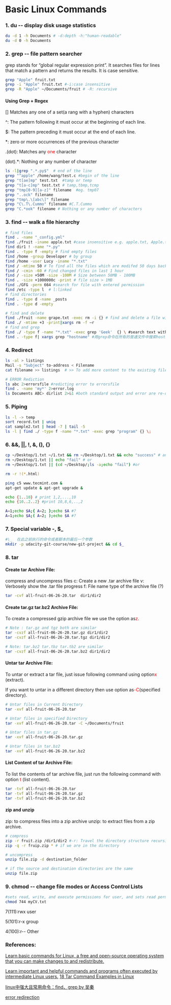# Basic Linux Commands


### 1. du -- display disk usage statistics


```bash
du -d 1 -h Documents # -d:depth -h:"human-readable"
du -d 0 -h Documents
```

### 2. grep -- file pattern searcher

grep stands for “global regular expression print”. It searches files for lines that match a pattern and returns the results. It is case sensitive.

```bash
grep "Apple" fruit.txt
grep -i "Apple" fruit.txt #-i:case insensitive
grep -R "Apple" ~/Documents/fruit # -R: recursive

```

<!--more-->

#### Using Grep \+ Regex

[] Matches any one of a set(a rang with a hyphen) characters

^: The pattern following it must occur at the beginning of each line.

$: The pattern preceding it must occur at the end of each line.

\*: zero or more occurrences of the previous character

.(dot): Matches any <font color=red>one</font> character

(dot).\*: Nothing or any number of character

```bash
ls -l|grep ".*.py$"  # end of the line
grep "^apple" /home/wang/test.c #begin of the line
grep "t[ae]mp" test.txt  #tamp or temp
grep "t[a-c]mp" test.txt # tamp,tbmp,tcmp
grep "tmp[0-9][a-z]" filename  #eg. tmp07
grep "..ock" filename
grep "tmp\.\[abc\]" filename
grep "C\.T\.Cummo" filename #C.T.Cummo
grep "C.*ook" filename # Nothing or any number of characters
```
### 3. find -- walk a file hierarchy


```bash
# find files
find . -name "_config.yml"  
find ./fruit -iname apple.txt #case insensitive e.g. apple.txt, Apple.txt
find dir1 ! -name "*.py"
find . -type f -empty # find empty files
find /home -group Developer # by group
find /home -user Lucy -iname "*.txt"
find / -mtime 50 # To find all the files which are modifed 50 days back
find / -cmin -60 # Find changed files in last 1 hour
find / -size +50M -size -100M # Size between 50MB - 100MB
find . -size +1000000c -print # file size > 1MB
find ./GFG -perm 664 #search for file with entered permission
find /etc -type l  # l:linked 
# find directories
find . -type d -name _posts
find . -type d -empty 

# find and delete
find ./fruit -name grape.txt -exec rm -i {} # find and delete a file with confirmation
find ./ -mtime +3 -print|xargs rm -f –r 
# find and grep
find ./ -type f -name "*.txt" -exec grep 'Geek'  {} \ #search text within multiple files
find . -type f| xargs grep "hostname" #用grep命令在所有的普通文件中搜索hostname这个词
```

### 4. Redirect

```bash
ls -al > listings
Mail -s "Subject" to-address < Filename
cat filename >> listings  # >> To add more content to the existing file

# ERROR Rediction
ls abc 2>errorsfile #redicting error to errorsfile
find . -name 'my*' 2>error.log
ls Documents ABC> dirlist 2>&1 #both standard output and error are re-directed to dirlis
```

### 5. Piping

```bash
ls -l -> temp
sort record.txt | uniq 
cat sample2.txt | head -7 | tail -5
ls -l | find ./ -type f -name "*.txt" -exec grep "program" {} \;
```

### 6. &&, ||, !, &, (), {}

```bash
cp ~/Desktop/1.txt ~/1.txt && rm ~/Desktop/1.txt && echo "success" # and
rm ~/Desktop/1.txt || echo "fail" # or
rm ~/Desktop/1.txt || (cd ~/Desktop/;ls -a;echo "fail") #or

rm -r !(*.html)

ping ­c5 www.tecmint.com &
apt-get update & apt-get upgrade &

echo {1..10} # print 1,2,...,10
echo {10..2..2} #print 10,8,6,..,2

A=1;echo $A;{ A=2; };echo $A #?
A=1;echo $A;( A=2; );echo $A #?
```


### 7. Special variable -, $\_ 

```bash
#\_  在此之前执行的命令或者脚本的最后一个参数
mkdir -p udacity-git-course/new-git-project && cd $_

```

### 8. tar

#### Create tar Archive File:

compress and uncompress files
c: Create a new .tar archive file
v: Verbosely show the .tar file progress
f: File name type of the archive file (?)

```bash
tar -cvf all-fruit-06-26-20.tar  dir1/dir2
```
#### Create tar.gz tar.bz2 Archive File:

To create a compressed gzip archive file we use the option as<font color=red>z</font>.  


```bash
# Note : tar.gz and tgz both are similar
tar -cvzf all-fruit-06-26-20.tar.gz dir1/dir2
tar -cvzf all-fruit-06-26-20.tar.tgz dir1/dir2

# Note: tar.bz2 tar.tbz tar.tb2 are similar
tar -cvzf all-fruit-06-26-20.tar.bz2 dir1/dir2
```
#### Untar tar Archive File:

To untar or extract a tar file, just issue following command using option<font color=red>x</font> (extract).

If you want to untar in a different directory then use option as<font color=red>-C</font>(specified directory).

```bash
# Untar files in Current Directory
tar -xvf all-fruit-06-26-20.tar

# Untar files in specified Directory
tar -xvf all-fruit-06-26-20.tar -C ~/Documents/fruit

# Untar files in tar.gz
tar -xvf all-fruit-06-26-20.tar.gz

# Untar files in tar.bz2
tar -xvf all-fruit-06-26-20.tar.bz2
```

#### List Content of tar Archive File:

To list the contents of tar archive file, just run the following command with option <font color=red>t</font> (list content). 

```bash
tar -tvf all-fruit-06-26-20.tar
tar -tvf all-fruit-06-26-20.tar.gz
tar -tvf all-fruit-06-26-20.tar.bz2
```

#### zip and unzip
zip: to compress files into a zip archive
unzip: to extract files from a zip archive.

```bash
# compress
zip -r fruit.zip /dir1/dir2 #-r: Travel the directory structure recursively
zip -q -r fruip.zip * # if we are in the directory

# uncompress
unzip file.zip -d destination_folder

# if the source and destination directories are the same
unzip file.zip
```

### 9. chmod -- change file modes or Access Control Lists

```bash
#sets read, write, and execute permissions for user, and sets read permission for Group and Others
chmod 744 myCV.txt 
```
7(111):rwx  user

5(101):r-x  group

4(100):r--  Other


### References:
[Learn basic commands for Linux, a free and open-source operating system that you can make changes to and redistribute.](https://maker.pro/linux/tutorial/basic-linux-commands-for-beginners)

[Learn important and helpful commands and programs often executed by intermediate Linux users.](https://maker.pro/linux/tutorial/intermediate-linux-commands)
[18 Tar Command Examples in Linux](https://www.tecmint.com/18-tar-command-examples-in-linux/)

[linux中强大且常用命令：find、grep by 吴秦](https://www.cnblogs.com/skynet/archive/2010/12/25/1916873.html)

[error redirection](https://www.guru99.com/linux-redirection.html)






